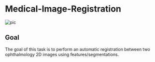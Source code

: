 # Medical-Image-Registration

![pic](../master/images/pic1.PNG)


## Goal
The goal of this task is to perform an automatic registration between two ophthalmology 2D images using features/segmentations.

